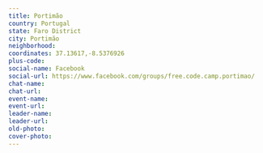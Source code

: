 ```yaml
---
title: Portimão
country: Portugal
state: Faro District
city: Portimão
neighborhood: 
coordinates: 37.13617,-8.5376926
plus-code:
social-name: Facebook
social-url: https://www.facebook.com/groups/free.code.camp.portimao/
chat-name:
chat-url:
event-name:
event-url:
leader-name:
leader-url:
old-photo: 
cover-photo:
---
```

